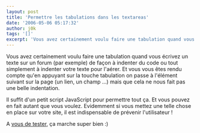 ```yaml
---
layout: post
title: 'Permettre les tabulations dans les textareas'
date: '2006-05-06 05:17:32'
author: j0k
tags: '[]'
excerpt: 'Vous avez certainement voulu faire une tabulation quand vous écrivez un texte sur un forum (par exemple) de façon à indenter du code ou tout simplement à indenter votre texte pour l''aérer.   Et vous vous êtes rendu compte qu''en appuyant sur la touche tabulation on passe à l''élément suivant sur la page (un lien, un champ ...) mais que cela ne nous fait pas une belle      ...'
---
```


Vous avez certainement voulu faire une tabulation quand vous écrivez un texte sur un forum (par exemple) de façon à indenter du code ou tout simplement à indenter votre texte pour l'aérer.   Et vous vous êtes rendu compte qu'en appuyant sur la touche tabulation on passe à l'élément suivant sur la page (un lien, un champ ...) mais que cela ne nous fait pas une belle indentation.

Il suffit d'un petit script JavaScript pour permettre tout ça. Et vous pouvez en fait autant que vous voulez. Evidemment si vous mettez une telle chose en place sur votre site, il est indispensable de prévenir l'utilisateur !

A [vous de tester](http://ajaxian.com/archives/handling-tabs-in-textareas), ça marche super bien :)
